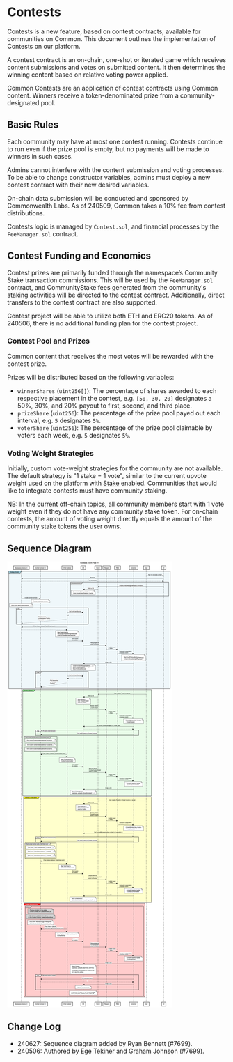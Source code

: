 # Contests

Contests is a new feature, based on contest contracts, available for communities on Common. This document outlines the implementation of Contests on our platform.

A contest contract is an on-chain, one-shot or iterated game which receives content submissions and votes on submitted content. It then determines the winning content based on relative voting power applied.

Common Contests are an application of contest contracts using Common content. Winners receive a token-denominated prize from a community-designated pool.

## Basic Rules

Each community may have at most one contest running. Contests continue to run even if the prize pool is empty, but no payments will be made to winners in such cases.

Admins cannot interfere with the content submission and voting processes. To be able to change constructor variables, admins must deploy a new contest contract with their new desired variables.

On-chain data submission will be conducted and sponsored by Commonwealth Labs. As of 240509, Common takes a 10% fee from contest distributions.

Contests logic is managed by `Contest.sol`, and financial processes by the `FeeManager.sol` contract.

## Contest Funding and Economics

Contest prizes are primarily funded through the namespace’s Community Stake transaction commissions. This will be used by the `FeeManager.sol` contract, and CommunityStake fees generated from the community's staking activities will be directed to the contest contract. Additionally, direct transfers to the contest contract are also supported.

Contest project will be able to utilize both ETH and ERC20 tokens. As of 240506, there is no additional funding plan for the contest project.

### Contest Pool and Prizes

Common content that receives the most votes will be rewarded with the contest prize.

Prizes will be distributed based on the following variables:

- `winnerShares` (`uint256[]`): The percentage of shares awarded to each respective placement in the contest, e.g. `[50, 30, 20]` designates a 50%, 30%, and 20% payout to first, second, and third place.
- `prizeShare` (`uint256`): The percentage of the prize pool payed out each interval, e.g. `5` designates `5%`.
- `voterShare` (`uint256`): The percentage of the prize pool claimable by voters each week, e.g. `5` designates `5%`.

### Voting Weight Strategies

Initially, custom vote-weight strategies for the community are not available. The default strategy is "1 stake = 1 vote", similar to the current upvote weight used on the platform with [Stake](./Stake.md) enabled. Communities that would like to integrate contests must have community staking.

NB: In the current off-chain topics, all community members start with 1 vote weight even if they do not have any community stake token. For on-chain contests, the amount of voting weight directly equals the amount of the community stake tokens the user owns.

## Sequence Diagram

![Contests Event Flow v1](./assets/Contests-Event-Flow-v1.png)

## Change Log

- 240627: Sequence diagram added by Ryan Bennett (#7699).
- 240506: Authored by Ege Tekiner and Graham Johnson (#7699).
